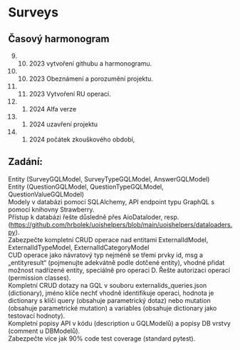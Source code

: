 # Surveys

## Časový harmonogram
9. 10. 2023 vytvoření githubu a harmonogramu.<br>
16. 10. 2023 Obeznámení a porozumění projektu.<br>
27. 11. 2023 Vytvoření RU operací.<br>
15. 1. 2024  Alfa verze<br>
21. 1. 2024 uzavření projektu<br>
22. 1. 2024 počátek zkouškového období,<br>

## Zadání:
Entity (SurveyGQLModel, SurveyTypeGQLModel, AnswerGQLModel)<br>
Entity (QuestionGQLModel, QuestionTypeGQLModel, QuestionValueGQLModel)<br>
Modely v databázi pomocí SQLAlchemy, API endpoint typu GraphQL s pomocí knihovny Strawberry.<br>
Přístup k databázi řešte důsledně přes AioDataloder, resp. (https://github.com/hrbolek/uoishelpers/blob/main/uoishelpers/dataloaders.py).<br>
Zabezpečte kompletní CRUD operace nad entitami ExternalIdModel, ExternalIdTypeModel, ExternalIdCategoryModel<br>
CUD operace jako návratový typ nejméně se třemi prvky id, msg a „entityresult“ (pojmenujte adekvátně podle dotčené entity), vhodné přidat možnost nadřízené entity, speciálně pro operaci D.
Řešte autorizaci operací (permission classes).<br>
Kompletní CRUD dotazy na GQL v souboru externalids_queries.json (dictionary), jméno klíče nechť vhodně identifikuje operaci, hodnota je dictionary s klíči query (obsahuje parametrický dotaz) nebo mutation (obsahuje parametrické mutation) a variables (obsahuje dictionary jako testovací hodnoty).<br>
Kompletní popisy API v kódu (description u GQLModelů) a popisy DB vrstvy (comment u DBModelů).<br>
Zabezpečte více jak 90% code test coverage (standard pytest).<br>
